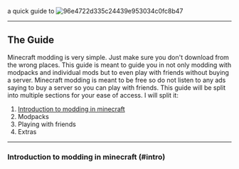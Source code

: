 a quick guide to ![96e4722d335c24439e953034c0fc8b47](https://github.com/hollowshield/minecraftmodding/assets/70131064/abe5392b-45aa-4c3a-8fd5-4a865257a5c3)
 
---
## The Guide
Minecraft modding is very simple. Just make sure you don't download from the wrong places. 
This guide is meant to guide you in not only modding with modpacks and individual mods but to even play with friends without buying a server. Minecraft modding is meant to be free so do not listen to any ads saying to buy a server so you can play with friends. 
This guide will be split into multiple sections for your ease of access. I will split it:
1. [Introduction to modding in minecraft](#intro)
2. Modpacks
3. Playing with friends
4. Extras
---
### Introduction to modding in minecraft (#intro)
